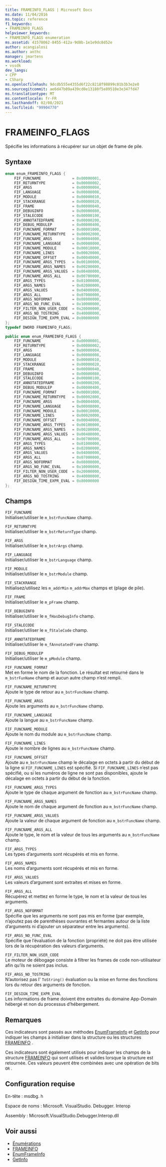 ```yaml
---
title: FRAMEINFO_FLAGS | Microsoft Docs
ms.date: 11/04/2016
ms.topic: reference
f1_keywords:
- FRAMEINFO_FLAGS
helpviewer_keywords:
- FRAMEINFO_FLAGS enumeration
ms.assetid: 41578062-8455-412a-9d8b-1e1e9dc8d52e
author: acangialosi
ms.author: anthc
manager: jmartens
ms.workload:
- vssdk
dev_langs:
- CPP
- CSharp
ms.openlocfilehash: 9dcdb555e4355d6f22c8218f98899c01b3b3e2e0
ms.sourcegitcommit: ae6d47b09a439cd0e13180f5e89510e3e347fd47
ms.translationtype: MT
ms.contentlocale: fr-FR
ms.lasthandoff: 02/08/2021
ms.locfileid: "99904770"
---
```

# <a name="frameinfo_flags"></a>FRAMEINFO_FLAGS
Spécifie les informations à récupérer sur un objet de frame de pile.

## <a name="syntax"></a>Syntaxe

```cpp
enum enum_FRAMEINFO_FLAGS {
    FIF_FUNCNAME              = 0x00000001,
    FIF_RETURNTYPE            = 0x00000002,
    FIF_ARGS                  = 0x00000004,
    FIF_LANGUAGE              = 0x00000008,
    FIF_MODULE                = 0x00000010,
    FIF_STACKRANGE            = 0x00000020,
    FIF_FRAME                 = 0x00000040,
    FIF_DEBUGINFO             = 0x00000080,
    FIF_STALECODE             = 0x00000100,
    FIF_ANNOTATEDFRAME        = 0x00000200,
    FIF_DEBUG_MODULEP         = 0x00000400,
    FIF_FUNCNAME_FORMAT       = 0x00001000,
    FIF_FUNCNAME_RETURNTYPE   = 0x00002000,
    FIF_FUNCNAME_ARGS         = 0x00004000,
    FIF_FUNCNAME_LANGUAGE     = 0x00008000,
    FIF_FUNCNAME_MODULE       = 0x00010000,
    FIF_FUNCNAME_LINES        = 0x00020000,
    FIF_FUNCNAME_OFFSET       = 0x00040000,
    FIF_FUNCNAME_ARGS_TYPES   = 0x00100000,
    FIF_FUNCNAME_ARGS_NAMES   = 0x00200000,
    FIF_FUNCNAME_ARGS_VALUES  = 0x00400000,
    FIF_FUNCNAME_ARGS_ALL     = 0x00700000,
    FIF_ARGS_TYPES            = 0x01000000,
    FIF_ARGS_NAMES            = 0x02000000,
    FIF_ARGS_VALUES           = 0x04000000,
    FIF_ARGS_ALL              = 0x07000000,
    FIF_ARGS_NOFORMAT         = 0x08000000,
    FIF_ARGS_NO_FUNC_EVAL     = 0x10000000,
    FIF_FILTER_NON_USER_CODE  = 0x20000000,
    FIF_ARGS_NO_TOSTRING      = 0x40000000,
    FIF_DESIGN_TIME_EXPR_EVAL = 0x80000000
};
typedef DWORD FRAMEINFO_FLAGS;
```

```csharp
public enum enum_FRAMEINFO_FLAGS {
    FIF_FUNCNAME              = 0x00000001,
    FIF_RETURNTYPE            = 0x00000002,
    FIF_ARGS                  = 0x00000004,
    FIF_LANGUAGE              = 0x00000008,
    FIF_MODULE                = 0x00000010,
    FIF_STACKRANGE            = 0x00000020,
    FIF_FRAME                 = 0x00000040,
    FIF_DEBUGINFO             = 0x00000080,
    FIF_STALECODE             = 0x00000100,
    FIF_ANNOTATEDFRAME        = 0x00000200,
    FIF_DEBUG_MODULEP         = 0x00000400,
    FIF_FUNCNAME_FORMAT       = 0x00001000,
    FIF_FUNCNAME_RETURNTYPE   = 0x00002000,
    FIF_FUNCNAME_ARGS         = 0x00004000,
    FIF_FUNCNAME_LANGUAGE     = 0x00008000,
    FIF_FUNCNAME_MODULE       = 0x00010000,
    FIF_FUNCNAME_LINES        = 0x00020000,
    FIF_FUNCNAME_OFFSET       = 0x00040000,
    FIF_FUNCNAME_ARGS_TYPES   = 0x00100000,
    FIF_FUNCNAME_ARGS_NAMES   = 0x00200000,
    FIF_FUNCNAME_ARGS_VALUES  = 0x00400000,
    FIF_FUNCNAME_ARGS_ALL     = 0x00700000,
    FIF_ARGS_TYPES            = 0x01000000,
    FIF_ARGS_NAMES            = 0x02000000,
    FIF_ARGS_VALUES           = 0x04000000,
    FIF_ARGS_ALL              = 0x07000000,
    FIF_ARGS_NOFORMAT         = 0x08000000,
    FIF_ARGS_NO_FUNC_EVAL     = 0x10000000,
    FIF_FILTER_NON_USER_CODE  = 0x20000000,
    FIF_ARGS_NO_TOSTRING      = 0x40000000,
    FIF_DESIGN_TIME_EXPR_EVAL = 0x80000000
};
```

## <a name="fields"></a>Champs
`FIF_FUNCNAME`\
Initialiser/utiliser le `m_bstrFuncName` champ.

`FIF_RETURNTYPE`\
Initialiser/utiliser le `m_bstrReturnType` champ.

`FIF_ARGS`\
Initialiser/utiliser le `m_bstrArgs` champ.

`FIF_LANGUAGE`\
Initialiser/utiliser le `m_bstrLanguage` champ.

`FIF_MODULE`\
Initialiser/utiliser le `m_bstrModule` champ.

`FIF_STACKRANGE`\
Initialisez/utilisez les `m_addrMin` `m_addrMax` champs et (plage de pile).

`FIF_FRAME`\
Initialiser/utiliser le `m_pFrame` champ.

`FIF_DEBUGINFO`\
Initialiser/utiliser le `m_fHasDebugInfo` champ.

`FIF_STALECODE`\
Initialiser/utiliser le `m_fStaleCode` champ.

`FIF_ANNOTATEDFRAME`\
Initialiser/utiliser le `m_fAnnotatedFrame` champ.

`FIF_DEBUG_MODULEP`\
Initialiser/utiliser le `m_pModule` champ.

`FIF_FUNCNAME_FORMAT`\
Met en forme le nom de la fonction. Le résultat est retourné dans le `m_bstrFunName` champ et aucun autre champ n’est rempli.

`FIF_FUNCNAME_RETURNTYPE`\
Ajoute le type de retour au `m_bstrFuncName` champ.

`FIF_FUNCNAME_ARGS`\
Ajoute les arguments au `m_bstrFuncName` champ.

`FIF_FUNCNAME_LANGUAGE`\
Ajoute la langue au `m_bstrFuncName` champ.

`FIF_FUNCNAME_MODULE`\
Ajoute le nom du module au `m_bstrFuncName` champ.

`FIF_FUNCNAME_LINES`\
Ajoute le nombre de lignes au `m_bstrFuncName` champ.

`FIF_FUNCNAME_OFFSET`\
Ajoute au `m_bstrFuncName` champ le décalage en octets à partir du début de la ligne si `FIF_FUNCNAME_LINES` est spécifié. Si `FIF_FUNCNAME_LINES` n’est pas spécifié, ou si les numéros de ligne ne sont pas disponibles, ajoute le décalage en octets à partir du début de la fonction.

`FIF_FUNCNAME_ARGS_TYPES`\
Ajoute le type de chaque argument de fonction au `m_bstrFuncName` champ.

`FIF_FUNCNAME_ARGS_NAMES`\
Ajoute le nom de chaque argument de fonction au `m_bstrFuncName` champ.

`FIF_FUNCNAME_ARGS_VALUES`\
Ajoute la valeur de chaque argument de fonction au `m_bstrFuncName` champ.

`FIF_FUNCNAME_ARGS_ALL`\
Ajoute le type, le nom et la valeur de tous les arguments au `m_bstrFuncName` champ.

`FIF_ARGS_TYPES`\
Les types d’arguments sont récupérés et mis en forme.

`FIF_ARGS_NAMES`\
Les noms d’arguments sont récupérés et mis en forme.

`FIF_ARGS_VALUES`\
Les valeurs d’argument sont extraites et mises en forme.

`FIF_ARGS_ALL`\
Récupérez et mettez en forme le type, le nom et la valeur de tous les arguments.

`FIF_ARGS_NOFORMAT`\
Spécifie que les arguments ne sont pas mis en forme (par exemple, n’ajoutez pas de parenthèses ouvrantes et fermantes autour de la liste d’arguments ni d’ajouter un séparateur entre les arguments).

`FIF_ARGS_NO_FUNC_EVAL`\
Spécifie que l’évaluation de la fonction (propriété) ne doit pas être utilisée lors de la récupération des valeurs d’arguments.

`FIF_FILTER_NON_USER_CODE`\
Le moteur de débogage consiste à filtrer les frames de code non-utilisateur afin qu’ils ne soient pas inclus.

`FIF_ARGS_NO_TOSTRING`\
N’autorisez pas l' `ToString()` évaluation ou la mise en forme des fonctions lors du retour des arguments de fonction.

`FIF_DESIGN_TIME_EXPR_EVAL`\
Les informations de frame doivent être extraites du domaine App-Domain hébergé et non du processus d’hébergement.

## <a name="remarks"></a>Remarques
Ces indicateurs sont passés aux méthodes [EnumFrameInfo](../../../extensibility/debugger/reference/idebugthread2-enumframeinfo.md) et [GetInfo](../../../extensibility/debugger/reference/idebugstackframe2-getinfo.md) pour indiquer les champs à initialiser dans la structure ou les structures [FRAMEINFO](../../../extensibility/debugger/reference/frameinfo.md) .

Ces indicateurs sont également utilisés pour indiquer les champs de la structure [FRAMEINFO](../../../extensibility/debugger/reference/frameinfo.md) qui sont utilisés et valides lorsque la structure est retournée. Ces valeurs peuvent être combinées avec une opération de bits `OR` .

## <a name="requirements"></a>Configuration requise
En-tête : msdbg. h

Espace de noms : Microsoft. VisualStudio. Debugger. Interop

Assembly : Microsoft.VisualStudio.Debugger.Interop.dll

## <a name="see-also"></a>Voir aussi
- [Énumérations](../../../extensibility/debugger/reference/enumerations-visual-studio-debugging.md)
- [FRAMEINFO](../../../extensibility/debugger/reference/frameinfo.md)
- [EnumFrameInfo](../../../extensibility/debugger/reference/idebugthread2-enumframeinfo.md)
- [GetInfo](../../../extensibility/debugger/reference/idebugstackframe2-getinfo.md)
